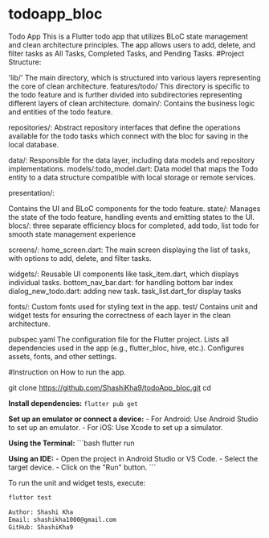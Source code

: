 # todoapp_bloc
Todo App
This is a Flutter todo app that utilizes BLoC state management and clean architecture principles. The app allows users to add, delete, and filter tasks as All Tasks, Completed Tasks, and Pending Tasks.
#Project Structure:

'lib/' The main directory, which is structured into various layers representing the core of clean architecture.
features/todo/
This directory is specific to the todo feature and is further divided into subdirectories representing different layers of clean architecture.
domain/: Contains the business logic and entities of the todo feature.

repositories/: Abstract repository interfaces that define the operations available for the todo tasks which connect with the bloc for saving in the local database.

data/: Responsible for the data layer, including data models and repository implementations. 
models/:todo_model.dart: Data model that maps the Todo entity to a data structure compatible with local storage or remote services.


presentation/:

Contains the UI and BLoC components for the todo feature.
state/: Manages the state of the todo feature, handling events and emitting states to the UI.
blocs/: three separate efficiency blocs for completed, add todo, list todo for smooth state management experience

screens/:
home_screen.dart: The main screen displaying the list of tasks, with options to add, delete, and filter tasks.

widgets/:
Reusable UI components like task_item.dart, which displays individual tasks.
bottom_nav_bar.dart: for handling bottom bar index
dialog_new_todo.dart: adding new task.
task_list.dart_for display tasks

fonts/: Custom fonts used for styling text in the app.
test/
Contains unit and widget tests for ensuring the correctness of each layer in the clean architecture.

pubspec.yaml
The configuration file for the Flutter project.
Lists all dependencies used in the app (e.g., flutter_bloc, hive, etc.).
Configures assets, fonts, and other settings.

#Instruction on How to run the app.

git clone <https://github.com/ShashiKha9/todoApp_bloc.git>
cd <repository-directory>

**Install dependencies:**
    ```
      flutter pub get
    ```

 **Set up an emulator or connect a device:**
    - For Android: Use Android Studio to set up an emulator.
    - For iOS: Use Xcode to set up a simulator.

  **Using the Terminal:**
    ```bash
  flutter run

   **Using an IDE:**
    - Open the project in Android Studio or VS Code.
    - Select the target device.
    - Click on the "Run" button.
    ```

 To run the unit and widget tests, execute:
```bash
flutter test

Author: Shashi Kha
Email: shashikha1000@gmail.com
GitHub: ShashiKha9

